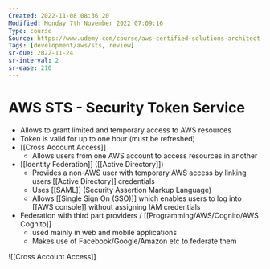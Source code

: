```yaml
---
Created: 2022-11-08 08:36:20
Modified: Monday 7th November 2022 07:09:16
Type: course
Source: https://www.udemy.com/course/aws-certified-solutions-architect-associate-saa-c01/?xref=E0Aed11STH4LPUQvCz0GJFABTmM=
Tags: [development/aws/sts, review]
sr-due: 2022-11-24
sr-interval: 2
sr-ease: 210
---
```


# AWS STS - Security Token Service

- Allows to grant limited and temporary access to AWS resources
- Token is valid for up to one hour (must be refreshed)
- [[Cross Account Access]]
    - Allows users from one AWS account to access resources in another
- [[Identity Federation]] ([[Active Directory]])
    - Provides a non-AWS user with temporary AWS access by linking users [[Active Directory]] credentials
    - Uses [[SAML]] (Security Assertion Markup Language)
    - Allows [[Single Sign On (SSO)]] which enables users to log into [[AWS console]] without assigning IAM credentials
- Federation with third part providers / [[Programming/AWS/Cognito/AWS Cognito]]
    - used mainly in web and mobile applications
    - Makes use of Facebook/Google/Amazon etc to federate them

![[Cross Account Access]]
